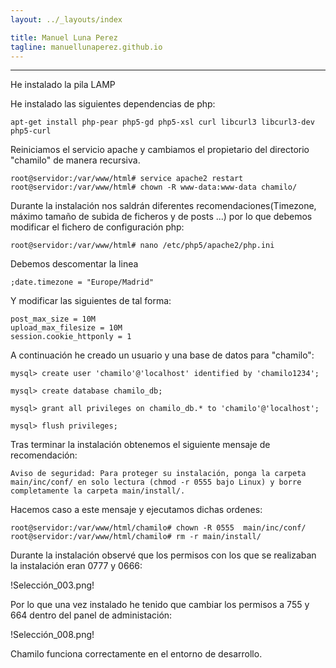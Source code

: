 ```yaml
---
layout: ../_layouts/index

title: Manuel Luna Perez
tagline: manuellunaperez.github.io
---
```


---------------

He instalado la pila LAMP

He instalado las siguientes dependencias de php:

```
apt-get install php-pear php5-gd php5-xsl curl libcurl3 libcurl3-dev php5-curl
```

Reiniciamos el servicio apache y cambiamos el propietario del directorio "chamilo" de manera recursiva.

```
root@servidor:/var/www/html# service apache2 restart
root@servidor:/var/www/html# chown -R www-data:www-data chamilo/
```

Durante la instalación nos saldrán diferentes recomendaciones(Timezone, máximo tamaño de subida de ficheros y de posts ...) por lo que debemos modificar el fichero de configuración php:
```
root@servidor:/var/www/html# nano /etc/php5/apache2/php.ini
``` 

Debemos descomentar la linea 
```
;date.timezone = "Europe/Madrid"
```

Y modificar las siguientes de tal forma:

```
post_max_size = 10M
upload_max_filesize = 10M
session.cookie_httponly = 1
```

A continuación he creado un usuario y una base de datos para "chamilo":

```
mysql> create user 'chamilo'@'localhost' identified by 'chamilo1234';

mysql> create database chamilo_db;

mysql> grant all privileges on chamilo_db.* to 'chamilo'@'localhost';

mysql> flush privileges;
```

Tras terminar la instalación obtenemos el siguiente mensaje de recomendación:

```
Aviso de seguridad: Para proteger su instalación, ponga la carpeta main/inc/conf/ en solo lectura (chmod -r 0555 bajo Linux) y borre completamente la carpeta main/install/.
```

Hacemos caso a este mensaje y ejecutamos dichas ordenes:

```
root@servidor:/var/www/html/chamilo# chown -R 0555  main/inc/conf/
root@servidor:/var/www/html/chamilo# rm -r main/install/
```

Durante la instalación observé que los permisos con los que se realizaban la instalación eran 0777 y 0666:

!Selección_003.png!


Por lo que una vez instalado he tenido que cambiar los permisos a 755 y 664 dentro del panel de administación:

!Selección_008.png!

Chamilo funciona correctamente en el entorno de desarrollo.
